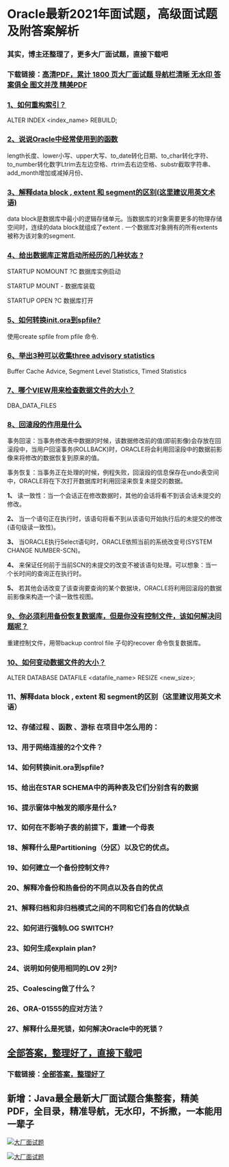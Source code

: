 # Oracle最新2021年面试题，高级面试题及附答案解析

### 其实，博主还整理了，更多大厂面试题，直接下载吧

### 下载链接：[高清PDF，累计 1800 页大厂面试题  导航栏清晰 无水印  答案俱全 图文并茂  精美PDF](https://github.com/liantengda/JavaEngineerBooks/blob/master/docs/index.md)



### [1、如何重构索引？](https://github.com/liantengda/JavaEngineerBooks/blob/master/docs/Oracle/Oracle最新2021年面试题，高级面试题及附答案解析.md#1如何重构索引)  


ALTER INDEX <index_name> REBUILD;


### [2、说说Oracle中经常使用到的函数](https://github.com/liantengda/JavaEngineerBooks/blob/master/docs/Oracle/Oracle最新2021年面试题，高级面试题及附答案解析.md#2说说oracle中经常使用到的函数)  


length长度、lower小写、upper大写、to_date转化日期、to_char转化字符、to_number转化数字Ltrim去左边空格、rtrim去右边空格、substr截取字符串、add_month增加或减掉月份、


### [3、解释data block , extent 和 segment的区别(这里建议用英文术语)](https://github.com/liantengda/JavaEngineerBooks/blob/master/docs/Oracle/Oracle最新2021年面试题，高级面试题及附答案解析.md#3解释data-block-,-extent-和-segment的区别这里建议用英文术语)  


data block是数据库中最小的逻辑存储单元。当数据库的对象需要更多的物理存储空间时，连续的data block就组成了extent . 一个数据库对象拥有的所有extents被称为该对象的segment.


### [4、给出数据库正常启动所经历的几种状态 ?](https://github.com/liantengda/JavaEngineerBooks/blob/master/docs/Oracle/Oracle最新2021年面试题，高级面试题及附答案解析.md#4给出数据库正常启动所经历的几种状态-)  


STARTUP NOMOUNT ?C 数据库实例启动

STARTUP MOUNT - 数据库装载

STARTUP OPEN ?C 数据库打开


### [5、如何转换init.ora到spfile?](https://github.com/liantengda/JavaEngineerBooks/blob/master/docs/Oracle/Oracle最新2021年面试题，高级面试题及附答案解析.md#5如何转换initora到spfile)  


使用create spfile from pfile 命令.


### [6、举出3种可以收集three advisory statistics](https://github.com/liantengda/JavaEngineerBooks/blob/master/docs/Oracle/Oracle最新2021年面试题，高级面试题及附答案解析.md#6举出3种可以收集three-advisory-statistics)  


Buffer Cache Advice, Segment Level Statistics, Timed Statistics


### [7、哪个VIEW用来检查数据文件的大小？](https://github.com/liantengda/JavaEngineerBooks/blob/master/docs/Oracle/Oracle最新2021年面试题，高级面试题及附答案解析.md#7哪个view用来检查数据文件的大小)  


DBA_DATA_FILES


### [8、回滚段的作用是什么](https://github.com/liantengda/JavaEngineerBooks/blob/master/docs/Oracle/Oracle最新2021年面试题，高级面试题及附答案解析.md#8回滚段的作用是什么)  


事务回滚：当事务修改表中数据的时候，该数据修改前的值(即前影像)会存放在回滚段中，当用户回滚事务(ROLLBACK)时，ORACLE将会利用回滚段中的数据前影像来将修改的数据恢复到原来的值。

事务恢复：当事务正在处理的时候，例程失败，回滚段的信息保存在undo表空间中，ORACLE将在下次打开数据库时利用回滚来恢复未提交的数据。

**1、** 读一致性：当一个会话正在修改数据时，其他的会话将看不到该会话未提交的修改。

**2、** 当一个语句正在执行时，该语句将看不到从该语句开始执行后的未提交的修改(语句级读一致性)。

**3、** 当ORACLE执行Select语句时，ORACLE依照当前的系统改变号(SYSTEM CHANGE NUMBER-SCN)。

**4、** 来保证任何前于当前SCN的未提交的改变不被该语句处理。可以想象：当一个长时间的查询正在执行时。

**5、** 若其他会话改变了该查询要查询的某个数据块，ORACLE将利用回滚段的数据前影像来构造一个读一致性视图。


### [9、你必须利用备份恢复数据库，但是你没有控制文件，该如何解决问题呢？](https://github.com/liantengda/JavaEngineerBooks/blob/master/docs/Oracle/Oracle最新2021年面试题，高级面试题及附答案解析.md#9你必须利用备份恢复数据库但是你没有控制文件该如何解决问题呢)  


重建控制文件，用带backup control file 子句的recover 命令恢复数据库。


### [10、如何变动数据文件的大小？](https://github.com/liantengda/JavaEngineerBooks/blob/master/docs/Oracle/Oracle最新2021年面试题，高级面试题及附答案解析.md#10如何变动数据文件的大小)  


ALTER DATABASE DATAFILE <datafile_name> RESIZE <new_size>;


### 11、解释data block , extent 和 segment的区别（这里建议用英文术语）
### 12、存储过程 、函数 、游标 在项目中怎么用的：
### 13、用于网络连接的2个文件？
### 14、如何转换init.ora到spfile?
### 15、给出在STAR SCHEMA中的两种表及它们分别含有的数据
### 16、提示窗体中触发的顺序是什么?
### 17、如何在不影响子表的前提下，重建一个母表
### 18、解释什么是Partitioning（分区）以及它的优点。
### 19、如何建立一个备份控制文件?
### 20、解释冷备份和热备份的不同点以及各自的优点
### 21、解释归档和非归档模式之间的不同和它们各自的优缺点
### 22、如何进行强制LOG SWITCH?
### 23、如何生成explain plan?
### 24、说明如何使用相同的LOV 2列?
### 25、Coalescing做了什么？
### 26、ORA-01555的应对方法？
### 27、解释什么是死锁，如何解决Oracle中的死锁？




## [全部答案，整理好了，直接下载吧](https://github.com/liantengda/JavaEngineerBooks/blob/master/docs/daan.md)

### 下载链接：[全部答案，整理好了](https://github.com/liantengda/JavaEngineerBooks/blob/master/docs/daan.md)




## 新增：Java最全最新大厂面试题合集整套，精美PDF，全目录，精准导航，无水印，不拆撒，一本能用一辈子

[![大厂面试题](http://shasengbufa.com/1.jpg "叶子创业记")](http://shasengbufa.com/wechat.jpg "叶子创业记")

[![大厂面试题](http://shasengbufa.com/wechat.jpg "叶子创业记")](http://shasengbufa.com/wechat.jpg "叶子创业记")

